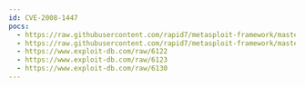 ```yaml
---
id: CVE-2008-1447
pocs:
  - https://raw.githubusercontent.com/rapid7/metasploit-framework/master/modules/auxiliary/spoof/dns/bailiwicked_domain.rb
  - https://raw.githubusercontent.com/rapid7/metasploit-framework/master/modules/auxiliary/spoof/dns/bailiwicked_host.rb
  - https://www.exploit-db.com/raw/6122
  - https://www.exploit-db.com/raw/6123
  - https://www.exploit-db.com/raw/6130
---
```

